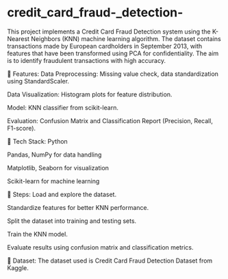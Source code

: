# credit_card_fraud-_detection-


This project implements a Credit Card Fraud Detection system using the K-Nearest Neighbors (KNN) machine learning algorithm. The dataset contains transactions made by European cardholders in September 2013, with features that have been transformed using PCA for confidentiality. The aim is to identify fraudulent transactions with high accuracy.

🔹 Features:
Data Preprocessing: Missing value check, data standardization using StandardScaler.

Data Visualization: Histogram plots for feature distribution.

Model: KNN classifier from scikit-learn.

Evaluation: Confusion Matrix and Classification Report (Precision, Recall, F1-score).

🔹 Tech Stack:
Python

Pandas, NumPy for data handling

Matplotlib, Seaborn for visualization

Scikit-learn for machine learning

🔹 Steps:
Load and explore the dataset.

Standardize features for better KNN performance.

Split the dataset into training and testing sets.

Train the KNN model.

Evaluate results using confusion matrix and classification metrics.

📂 Dataset:
The dataset used is Credit Card Fraud Detection Dataset from Kaggle.
